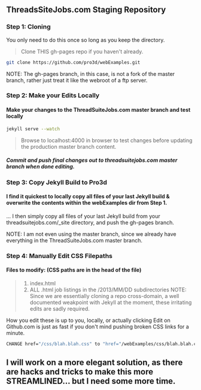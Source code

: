 ## ThreadsSiteJobs.com Staging Repository
### Step 1: Cloning
You only need to do this once so long as you keep the directory.
 > Clone THIS gh-pages repo if you haven't already.
```bash
git clone https://github.com/pro3d/webExamples.git
```
NOTE: The gh-pages branch, in this case, is not a fork of the master branch, rather just treat it like the webroot of a ftp server.

### Step 2: Make your Edits Locally
#### Make your changes to the ThreadSuiteJobs.com master branch and test locally
```bash
jekyll serve --watch
```
 >Browse to localhost:4000 in browser to test changes before updating the production master branch content.
##### Commit and push final changes out to threadsuitejobs.com master branch when done editing.

### Step 3: Copy Jekyll Build to Pro3d
#### I find it quickest to locally copy all files of your last Jekyll build & overwrite the contents within the webExamples dir from Step 1.

... I then simply copy all files of your last Jekyll build from your threadsuitejobs.com/_site directory, and push the gh-pages branch.

NOTE: I am not even using the master branch, since we already have everything in the ThreadSuiteJobs.com master branch.

### Step 4: Manually Edit CSS Filepaths
#### Files to modify: (CSS paths are in the head of the file)
 >1. index.html
 >2. ALL .html job listings in the /2013/MM/DD subdirectories
NOTE: Since we are essentially cloning a repo cross-domain, a well documented weakpoint with Jekyll at the moment, these irritating edits are sadly required.

How you edit these is up to you, locally, or actually clicking Edit on Github.com is just as fast if you don't mind pushing broken CSS links for a minute.
```bash
CHANGE href="/css/blah.blah.css" to "href="/webExamples/css/blah.blah.css" to match the gh-pages path.
```

## I will work on a more elegant solution, as there are hacks and tricks to make this more STREAMLINED... but I need some more time.
